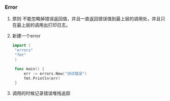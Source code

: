 ### Error
1. 原则
   不能忽略掉错误返回值，并且一直返回错误值到最上层的调用处，并且只在最上层的调用出打印日志。

2. 新建一个error
   ```go
   import (
	"errors"
	"fmt"
    )

    func main() {
	    err := errors.New("测试错误")
	    fmt.Println(err)
    }
   ```
3. 调用的时候记录错误堆栈追踪
   
